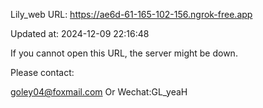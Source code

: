 Lily_web URL: https://ae6d-61-165-102-156.ngrok-free.app

Updated at: 2024-12-09 22:16:48

If you cannot open this URL, the server might be down.

Please contact: 

goley04@foxmail.com Or Wechat:GL_yeaH
